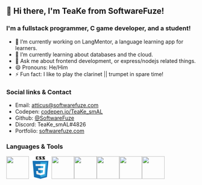 ## 👋 Hi there, I'm TeaKe from SoftwareFuze!

### I'm a fullstack programmer, C game developer, and a student!
- 🔭 I’m currently working on LangMentor, a language learning app for learners.
- 🌱 I’m currently learning about databases and the cloud.
- 💬 Ask me about frontend development, or express/nodejs related things.
- 😄 Pronouns: He/Him
- ⚡ Fun fact: I like to play the clarinet || trumpet in spare time!

### Social links & Contact
- Email: [atticus@softwarefuze.com](mailto:atticus@softwarefuze.com)
- Codepen: [codepen.io/TeaKe_smAL](https://codepen.io/TeaKe_smAL)
- Github: [@SoftwareFuze](https://github.com/SoftwareFuze)
- Discord: TeaKe_smAL#4826
- Portfolio: [softwarefuze.com](https://softwarefuze.com/)

### Languages & Tools
<img src="https://img.favpng.com/2/12/22/javascript-icon-png-favpng-ruDBDhxzVxWHgXXtH2Hi1XzJf.jpg" width="60px" height="60px" /><img src="https://raw.githubusercontent.com/github/explore/6c6508f34230f0ac0d49e847a326429eefbfc030/topics/css/css.png" width="60px" height="60px" /><img src="https://react-metismenu-icons.vermiliontrr8.fun/img/376498.png" width="60px" height="60px" /><img src="https://cdn.iconscout.com/icon/free/png-512/node-js-1-1174935.png" width="60px" height="60px" /><img src="https://cdn.iconscout.com/icon/free/png-512/c-programming-569564.png" width="60px" height="60px" /><img src="https://user-images.githubusercontent.com/8083855/30329899-bffb884c-97e4-11e7-8b93-f8e4bed7338a.png" width="60px" height="60px" /><img src="https://cdn.iconscout.com/icon/free/png-512/postgresql-226047.png" width="60px" height="60px" />
